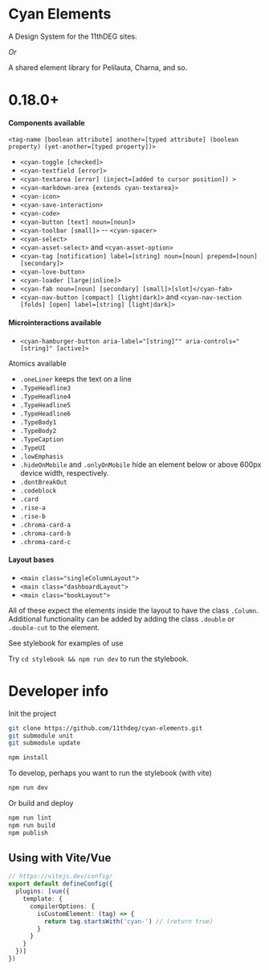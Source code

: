 # Cyan Elements

A Design System for the 11thDEG sites.

_Or_

A shared element library for Pelilauta,  Charna, and so.

# 0.18.0+

#### Components available

`<tag-name [boolean attribute] another=[typed attribute] (boolean property) (yet-another=[typed property])>`

- `<cyan-toggle [checked]>`
- `<cyan-textfield [error]>`
- `<cyan-textarea [error] (inject=[added to cursor position]) >`
- `<cyan-markdown-area {extends cyan-textarea}>`
- `<cyan-icon>`
- `<cyan-save-interaction>`
- `<cyan-code>`
- `<cyan-button [text] noun=[noun]>`
- `<cyan-toolbar [small]>`
-- `<cyan-spacer>`
- `<cyan-select>`
- `<cyan-asset-select>` and `<cyan-asset-option>`
- `<cyan-tag [notification] label=[string] noun=[noun] prepend=[noun] [secondary]>`
- `<cyan-love-button>`
- `<cyan-loader [large|inline]>`
- `<cyan-fab noun=[noun] [secondary] [small]>[slot]</cyan-fab>`
- `<cyan-nav-button [compact] [light|dark]>` and `<cyan-nav-section [folds] [open] label=[string] [light|dark]>`

#### Microinteractions available
- `<cyan-hamburger-button aria-label="[string]"" aria-controls="[string]" [active]>`

Atomics available
- `.oneLiner` keeps the text on a line
- `.TypeHeadline3`
- `.TypeHeadline4`
- `.TypeHeadline5`
- `.TypeHeadline6`
- `.TypeBody1`
- `.TypeBody2`
- `.TypeCaption`
- `.TypeUI`
- `.lowEmphasis`
- `.hideOnMobile` and `.onlyOnMobile` hide an element below or above 600px device width, respectively.
- `.dontBreakOut`
- `.codeblock`
- `.card`
- `.rise-a`
- `.rise-b`
- `.chroma-card-a`
- `.chroma-card-b`
- `.chroma-card-c`

#### Layout bases
- `<main class="singleColumnLayout">`
- `<main class="dashboardLayout">`
- `<main class="bookLayout">`

All of these expect the elements inside the layout to have the class `.Column`. Additional functionality can be added by adding the class `.double` or `.double-cut` to the element.


See stylebook for examples of use

Try `cd stylebook && npm run dev` to run the stylebook.

# Developer info

Init the project
```bash
git clone https://github.com/11thdeg/cyan-elements.git
git submodule unit
git submodule update

npm install
```
To develop, perhaps you want to run the stylebook (with vite)
```bash
npm run dev
```

Or build and deploy
```bash
npm run lint
npm run build
npm publish
```

## Using with Vite/Vue
```typescript
// https://vitejs.dev/config/
export default defineConfig({
  plugins: [vue({
    template: {
      compilerOptions: {
        isCustomElement: (tag) => {
          return tag.startsWith('cyan-') // (return true)
        }
      }
    }
  })]
})
```


